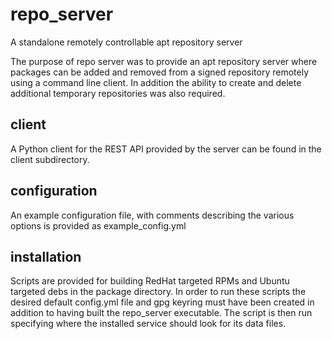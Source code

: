 repo_server
===========

A standalone remotely controllable apt repository server

The purpose of repo server was to provide an apt repository server where
packages can be added and removed from a signed repository remotely using a
command line client.  In addition the ability to create and delete additional
temporary repositories was also required.

client
------

A Python client for the REST API provided by the server can be found in the
client subdirectory.

configuration
-------------

An example configuration file, with comments describing the various options is
provided as example_config.yml

installation
------------

Scripts are provided for building RedHat targeted RPMs and Ubuntu targeted debs
in the package directory.  In order to run these scripts the desired default
config.yml file and gpg keyring must have been created in addition to having
built the repo_server executable.  The script is then run specifying where the
installed service should look for its data files.
